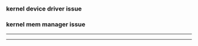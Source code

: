 ### kernel device driver issue 







### kernel mem manager issue 

************************************************
**************************************************************************************************** 

